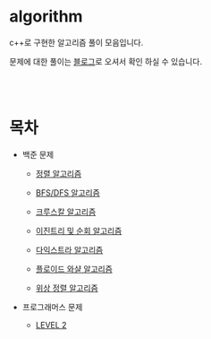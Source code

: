 # algorithm

c++로 구현한 알고리즘 풀이 모음입니다.

문제에 대한 풀이는 [블로그](https://chlalstjd430.github.io/categories/%EB%B0%B1%EC%A4%80-%EB%AC%B8%EC%A0%9C%ED%92%80%EC%9D%B4/)로 오셔서 확인 하실 수 있습니다.

<br><br>

# 목차

- 백준 문제

  - [정렬 알고리즘](https://github.com/chlalstjd430/algorithm/tree/master/%EB%B0%B1%EC%A4%80%20%EC%95%8C%EA%B3%A0%EB%A6%AC%EC%A6%98%20%EB%AC%B8%EC%A0%9C/1_%EC%A0%95%EB%A0%AC%20%EC%95%8C%EA%B3%A0%EB%A6%AC%EC%A6%98%20%EB%AC%B8%EC%A0%9C%EC%A7%91)

  - [BFS/DFS 알고리즘](https://github.com/chlalstjd430/algorithm/tree/master/%EB%B0%B1%EC%A4%80%20%EC%95%8C%EA%B3%A0%EB%A6%AC%EC%A6%98%20%EB%AC%B8%EC%A0%9C/2_BFS%2CDFS%20%EC%95%8C%EA%B3%A0%EB%A6%AC%EC%A6%98%20%EB%AC%B8%EC%A0%9C%EC%A7%91)

  - [크루스칼 알고리즘](https://github.com/chlalstjd430/algorithm/tree/master/%EB%B0%B1%EC%A4%80%20%EC%95%8C%EA%B3%A0%EB%A6%AC%EC%A6%98%20%EB%AC%B8%EC%A0%9C/3_%ED%81%AC%EB%A3%A8%EC%8A%A4%EC%B9%BC%20%EC%95%8C%EA%B3%A0%EB%A6%AC%EC%A6%98%20%EB%AC%B8%EC%A0%9C%EC%A7%91)

  - [이진트리 및 순회 알고리즘](https://github.com/chlalstjd430/algorithm/tree/master/%EB%B0%B1%EC%A4%80%20%EC%95%8C%EA%B3%A0%EB%A6%AC%EC%A6%98%20%EB%AC%B8%EC%A0%9C/4_%EC%9D%B4%EC%A7%84%ED%8A%B8%EB%A6%AC%20%EB%B0%8F%20%EC%88%9C%ED%9A%8C%20%EC%95%8C%EA%B3%A0%EB%A6%AC%EC%A6%98%20%EB%AC%B8%EC%A0%9C%EC%A7%91)

  - [다익스트라 알고리즘](https://github.com/chlalstjd430/algorithm/tree/master/%EB%B0%B1%EC%A4%80%20%EC%95%8C%EA%B3%A0%EB%A6%AC%EC%A6%98%20%EB%AC%B8%EC%A0%9C/5_%EB%8B%A4%EC%9D%B5%EC%8A%A4%ED%8A%B8%EB%9D%BC%20%EC%95%8C%EA%B3%A0%EB%A6%AC%EC%A6%98)
  
  - [플로이드 와샬 알고리즘](https://github.com/chlalstjd430/algorithm/tree/master/%EB%B0%B1%EC%A4%80%20%EC%95%8C%EA%B3%A0%EB%A6%AC%EC%A6%98%20%EB%AC%B8%EC%A0%9C/6_%ED%94%8C%EB%A1%9C%EC%9D%B4%EB%93%9C%20%EC%99%80%EC%83%AC%20%EC%95%8C%EA%B3%A0%EB%A6%AC%EC%A6%98)
  
  - [위상 정렬 알고리즘](https://github.com/chlalstjd430/algorithm/tree/master/%EB%B0%B1%EC%A4%80%20%EC%95%8C%EA%B3%A0%EB%A6%AC%EC%A6%98%20%EB%AC%B8%EC%A0%9C/7_%EC%9C%84%EC%83%81%20%EC%A0%95%EB%A0%AC%20%EC%95%8C%EA%B3%A0%EB%A6%AC%EC%A6%98)
  
- 프로그래머스 문제

  - [LEVEL 2](https://github.com/chlalstjd430/algorithm/tree/master/%ED%94%84%EB%A1%9C%EA%B7%B8%EB%9E%98%EB%A8%B8%EC%8A%A4%20%EB%AC%B8%EC%A0%9C%ED%92%80%EC%9D%B4/LEVEL%202)
